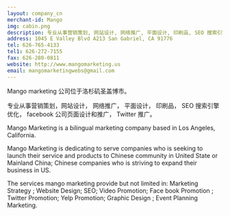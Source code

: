 ```yaml
---
layout: company_cn
merchant-id: Mango
img: cabin.png
description: 专业从事营销策划, 网站设计, 网络推广, 平面设计, 印刷品, SEO 搜索引擎优化, facebook 公司页面设计和推广, Twitter 推广.
address: 1045 E Valley Blvd A213 San Gabriel, CA 91776
tel: 626-765-4133
tel1: 626-272-7155
fax: 626-280-0811
website: http://www.mangomarketing.us
email: mangomarketingwebs@gmail.com
---
```


Mango marketing 公司位于洛杉矶圣盖博市。 

专业从事营销策划，网站设计， 网络推广， 平面设计， 印刷品， SEO 搜索引擎优化， facebook 公司页面设计和推广， Twitter 推广。

Mango Marketing is a bilingual marketing company based in Los Angeles, California.

Mango Marketing is dedicating to serve companies who is seeking to launch their service and products to Chinese community in United State or Mainland China; Chinese companies who is striving to expand their business in US.

The services mango marketing provide but not limited in: Marketing Strategy ; Website Design; SEO; Video Promotion; Face book Promotion ; Twitter Promotion; Yelp Promotion; Graphic Design ; Event Planning Marketing.